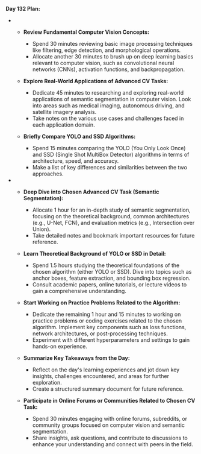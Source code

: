 **Day 132 Plan:**

- 
  - **Review Fundamental Computer Vision Concepts:**
    - Spend 30 minutes reviewing basic image processing techniques like filtering, edge detection, and morphological operations.
    - Allocate another 30 minutes to brush up on deep learning basics relevant to computer vision, such as convolutional neural networks (CNNs), activation functions, and backpropagation.

  - **Explore Real-World Applications of Advanced CV Tasks:**
    - Dedicate 45 minutes to researching and exploring real-world applications of semantic segmentation in computer vision. Look into areas such as medical imaging, autonomous driving, and satellite imagery analysis.
    - Take notes on the various use cases and challenges faced in each application domain.

  - **Briefly Compare YOLO and SSD Algorithms:**
    - Spend 15 minutes comparing the YOLO (You Only Look Once) and SSD (Single Shot MultiBox Detector) algorithms in terms of architecture, speed, and accuracy.
    - Make a list of key differences and similarities between the two approaches.

- 
  - **Deep Dive into Chosen Advanced CV Task (Semantic Segmentation):**
    - Allocate 1 hour for an in-depth study of semantic segmentation, focusing on the theoretical background, common architectures (e.g., U-Net, FCN), and evaluation metrics (e.g., Intersection over Union).
    - Take detailed notes and bookmark important resources for future reference.

  - **Learn Theoretical Background of YOLO or SSD in Detail:**
    - Spend 1.5 hours studying the theoretical foundations of the chosen algorithm (either YOLO or SSD). Dive into topics such as anchor boxes, feature extraction, and bounding box regression.
    - Consult academic papers, online tutorials, or lecture videos to gain a comprehensive understanding.

  - **Start Working on Practice Problems Related to the Algorithm:**
    - Dedicate the remaining 1 hour and 15 minutes to working on practice problems or coding exercises related to the chosen algorithm. Implement key components such as loss functions, network architectures, or post-processing techniques.
    - Experiment with different hyperparameters and settings to gain hands-on experience.


  - **Summarize Key Takeaways from the Day:**
    - Reflect on the day's learning experiences and jot down key insights, challenges encountered, and areas for further exploration.
    - Create a structured summary document for future reference.

  - **Participate in Online Forums or Communities Related to Chosen CV Task:**
    - Spend 30 minutes engaging with online forums, subreddits, or community groups focused on computer vision and semantic segmentation.
    - Share insights, ask questions, and contribute to discussions to enhance your understanding and connect with peers in the field.
